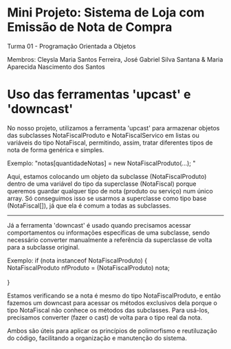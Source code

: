 # Mini Projeto: Sistema de Loja com Emissão de Nota de Compra

Turma 01 - Programação Orientada a Objetos 

Membros:
Cleysla Maria Santos Ferreira,
José Gabriel Silva Santana &
Maria Aparecida Nascimento dos Santos

# Uso das ferramentas 'upcast' e 'downcast'

No nosso projeto, utilizamos a ferramenta 'upcast' para armazenar objetos das subclasses NotaFiscalProduto e NotaFiscalServico em listas ou variáveis do tipo NotaFiscal, permitindo, assim, tratar diferentes tipos de nota de forma genérica e simples.

Exemplo: "notas[quantidadeNotas] = new NotaFiscalProduto(...); " <br/>

Aqui, estamos colocando um objeto da subclasse (NotaFiscalProduto) dentro de uma variável do tipo da superclasse (NotaFiscal) porque queremos guardar qualquer tipo de nota (produto ou serviço) num único array. Só conseguimos isso se usarmos a superclasse como tipo base (NotaFiscal[]), já que ela é comum a todas as subclasses.

---

Já a ferramenta 'downcast' é usado quando precisamos acessar comportamentos ou informações específicas de uma subclasse, sendo necessário converter manualmente a referência da superclasse de volta para a subclasse original.

Exemplo: if (nota instanceof NotaFiscalProduto) { <br/>
    NotaFiscalProduto nfProduto = (NotaFiscalProduto) nota;<br/>
    <br/>
}

Estamos verificando se a nota é mesmo do tipo NotaFiscalProduto, e então fazemos um downcast para acessar os métodos exclusivos dela porque o tipo NotaFiscal não conhece os métodos das subclasses. Para usá-los, precisamos converter (fazer o cast) de volta para o tipo real da nota.

Ambos são úteis para aplicar os princípios de polimorfismo e reutiluzação do código, facilitando a organização e manutenção do sistema.
